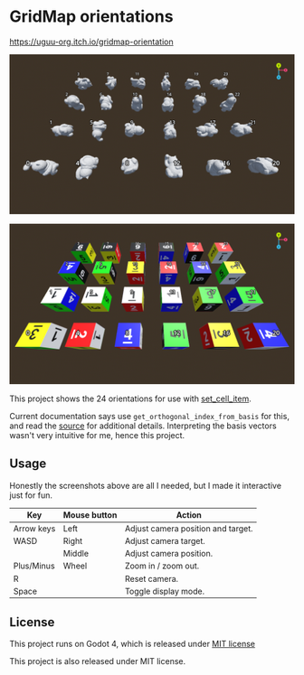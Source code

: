# GridMap orientations

https://uguu-org.itch.io/gridmap-orientation

![Orientations](orientations.png)

![Orientations](orientations2.png)

This project shows the 24 orientations for use with [set_cell_item](https://docs.godotengine.org/en/stable/classes/class_gridmap.html#class-gridmap-method-set-cell-item).

Current documentation says use `get_orthogonal_index_from_basis` for this, and read the [source](https://github.com/godotengine/godot/blob/a83eb16fba5bb3da086b41cbd79e6f95b09eb8ee/modules/gridmap/grid_map.cpp#L435) for additional details.  Interpreting the basis vectors wasn't very intuitive for me, hence this project.

## Usage

Honestly the screenshots above are all I needed, but I made it interactive just for fun.

| Key        | Mouse button | Action                             |
|------------|--------------|------------------------------------|
| Arrow keys | Left         | Adjust camera position and target. |
| WASD       | Right        | Adjust camera target.              |
|            | Middle       | Adjust camera position.            |
| Plus/Minus | Wheel        | Zoom in / zoom out.                |
| R          |              | Reset camera.                      |
| Space      |              | Toggle display mode.               |

## License

This project runs on Godot 4, which is released under [MIT license](https://godotengine.org/license)

This project is also released under MIT license.
